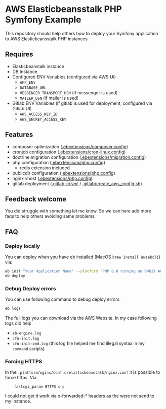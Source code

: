 # AWS Elasticbeansstalk PHP Symfony Example

This repository should help others how to deploy your Symfony application to AWS Elasticbeansstalk PHP instances.

## Requires

 - Elasticbeanstalk instance
 - DB Instance
 - Configured ENV Variables (configured via AWS UI)
   - `APP_ENV`
   - `DATABASE_URL`
   - `MESSENGER_TRANSPORT_DSN` (if messenger is used)
   - `MAILER_DSN` (if mailer is used)
 - Gitlab ENV Variables (if gitlab is used for deployment, configured via Gitlab UI)
    - `AWS_ACCESS_KEY_ID`
    - `AWS_SECRET_ACCESS_KEY`

## Features

 - composer optimization ([.ebextensions/composer.config](.ebextensions/composer.config))
 - cronjob configuration ([.ebextensions/cron-linux.config](.ebextensions/cron-linux.config))
 - doctrine migration configuration ([.ebextensions/migration.config](.ebextensions/migration.config))
 - php configuration ([.ebextensions/php.config](.ebextensions/php.config))
   - redis extension included 
 - publicdir configuration ([.ebextensions/php.config](.ebextensions/publicdir.config))
 - nginx vhost ([.ebextensions/php.config](.platform/nginx/conf.d/elasticbeanstalk/php.conf))
 - gitlab deployment ([.gitlab-ci.yml](.gitlab-ci.yml) / [.gitlab/create_aws_config.sh](.gitlab/create_aws_config.sh))

## Feedback welcome

You did struggle with something let me know. So we can here add more faqs to help others avoiding same problems.

## FAQ

### Deploy locally

You can deploy when you have eb installed (MacOS `brew install awsebcli`) via:

```bash
eb init "Your Application Name" --platform "PHP 8.0 running on 64bit Amazon Linux 2" --region=eu-central-1 --profile=eb-cli
eb deploy
```

### Debug Deploy errors

You can use following command to debug deploy errors:

```bash
eb logs
```

The full logs you can download via the AWS Website. In my case following logs did help

 - `eb-engine.log`
 - `cfn-init.log`
 - `cfn-init-cmd.log` (this log file helped me find illegal syntax in my `command` scripts)

### Forcing HTTPS

In the `.platform/nginx/conf.d/elasticbeanstalk/nginx.conf` it is possible to force https.
Via: 

```nginx
    fastcgi_param HTTPS on;
```

I could not get it work via x-forwarded-* headers as the were not send to my instance.
